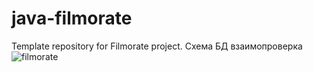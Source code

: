 # java-filmorate
Template repository for Filmorate project.
Схема БД  взаимопроверка
![filmorate](https://dbdiagram.io/d/63d517c5296d97641d7cb43b)
